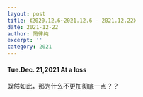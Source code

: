 ```yaml
---
layout: post
title: 《2020.12.6~2021.12.6 - 2021.12.22》
date: 2021-12-22
author: 简律纯
excerpt: ''
category: 2021
---
```


#### Tue.Dec. 21,2021 At a loss
既然如此，那为什么不更加彻底一点？？